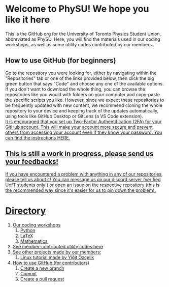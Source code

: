 # Welcome to PhySU! We hope you like it here

This is the GitHub org for the University of Toronto Physics Student Union, abbreviated as PhySU. Here, you will find the materials used in our coding workshops, as well as some utility codes contributed by our members.

## How to use GitHub (for beginners)

Go to the repository you were looking for, either by navigating within the "Repositories" tab or one of the links provided below, then click the big green button that says "Code" and choose any one of the available options. If you don't want to download the whole thing, you can browse the repositories like you would with folders on your computer and copy-paste the specific scripts you like. However, since we expect these repositories to be frequently updated with new content, we recommend cloning the whole repository to your device and keeping track of the updates automatically, using tools like GitHub Desktop or GitLens (a VS Code extension).<br>
<u>
It is encouraged that you set up Two-Factor Authentification (2FA) for your GitHub account. This will make your account more secure and prevent others from accessing your account even if they know your password. You can find the instructions [HERE](https://docs.github.com/en/authentication/securing-your-account-with-two-factor-authentication-2fa/configuring-two-factor-authentication).

## This is still a work in progress, please send us your feedbacks!
If you have encountered a problem with anything in any of our repositories, please tell us about it! You can message us on our [discord server](https://discord.com/invite/Ss5SyxR) (verified UofT students only!) or open an issue on the respective repository (this is the recommended way since it's easier for us to pin down the problem).

# Directory

1. Our coding workshops
    1. [Python](https://github.com/UofT-PhySU/Python-Workshop)
    2. [LaTeX](https://github.com/UofT-PhySU/LaTeX-Workshop)
    3. [Mathematica](https://github.com/UofT-PhySU/Mathematica-workshop)
2. See member-contributed utility codes [here](https://github.com/UofT-PhySU/Community-Utilities)
3. See other projects made by our members:
    1. [Linux tutorial](https://github.com/UofT-PhySU/Linux-Tutorials) made by Yiǧit Özçelik
4. How to use GitHub (for contributors)
    1. [Create a new branch](https://docs.github.com/en/desktop/contributing-and-collaborating-using-github-desktop/making-changes-in-a-branch/managing-branches)
    2. [Commit](https://github.com/git-guides/git-commit)
    3. [Create a pull request](https://docs.github.com/en/pull-requests/collaborating-with-pull-requests/proposing-changes-to-your-work-with-pull-requests/creating-a-pull-request)